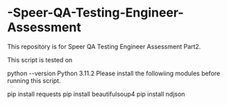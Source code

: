 # -Speer-QA-Testing-Engineer-Assessment
This repository is for Speer QA Testing Engineer Assessment Part2.

This script is tested on

python --version
Python 3.11.2
Please install the followiing modules before running this script.

pip install requests
pip install beautifulsoup4
pip install ndjson

